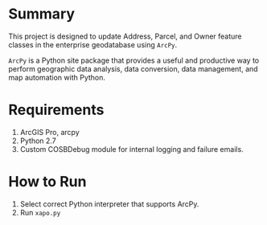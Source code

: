 # Summary 
This project is designed to update Address, Parcel, and Owner feature classes in the enterprise geodatabase using `ArcPy`.

`ArcPy` is a Python site package that provides a useful and productive way to perform geographic data analysis, data conversion, data management, and map automation with Python. 

# Requirements
1.	ArcGIS Pro, arcpy
2.  Python 2.7
3.	Custom COSBDebug module for internal logging and failure emails.

# How to Run
1. Select correct Python interpreter that supports ArcPy.
2. Run `xapo.py`
